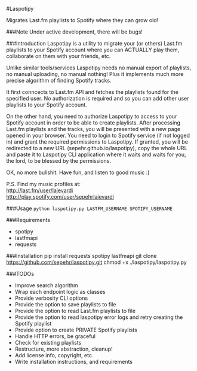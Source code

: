 #Laspotipy

Migrates Last.fm playlists to Spotify where they can grow old!

###Note
Under active development, there will be bugs!

###Introduction
Laspotipy is a utility to migrate your (or others) Last.fm playlists to your
Spotify account where you can ACTUALLY play them, collaborate on them with
your friends, etc.  

Unlike similar tools/services Laspotipy needs no manual export of playlists,
no manual uploading, no manual nothing! Plus it implements much more precise
algorithm of finding Spotify tracks.  

It first conncects to Last.fm API and fetches the playlists found for the
specified user. No authorization is required and so you can add other user
playlists to your Spotify account.  

On the other hand, you need to authorize Laspotipy to access to your Spotify
account in order to be able to create playlists. After processing Last.fm playlists
and the tracks, you will be presented with a new page opened in your browser. You
need to login to Spotify service (if not logged in) and grant the required permissions
to Laspotipy. If granted, you will be redirected to a new URL (sepehr.github.io/laspotipy),
copy the whole URL and paste it to Laspotipy CLI application where it waits and waits
for you, the lord, to be blessed by the permissions.  

OK, no more bullshit. Have fun, and listen to good music :)  

P.S. Find my music profiles at:  
http://last.fm/user/lajevardi  
http://play.spotify.com/user/sepehrlajevardi  

###Usage
`python laspotipy.py LASTFM_USERNAME SPOTIFY_USERNAME`

###Requirements
- spotipy  
- lastfmapi  
- requests  

###Installation
    pip install requests spotipy lastfmapi
    git clone https://github.com/sepehr/laspotipy.git
    chmod +x ./laspotipy/laspotipy.py

###TODOs
- Improve search algorithm  
- Wrap each endpoint logic as classes  
- Provide verbosity CLI options  
- Provide the option to save playlists to file  
- Provide the option to read Last.fm playlists to file  
- Provide the option to read laspotipy error logs and retry creating the Spotify playlist  
- Provide option to create PRIVATE Spotify playlists  
- Handle HTTP errors, be graceful  
- Check for existing playlists  
- Restructure, more abstraction, cleanup!  
- Add license info, copyright, etc.  
- Write installation instructions, and requirements  
